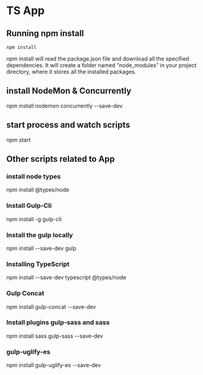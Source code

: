 # TS App

## Running npm install

`npm install`

npm install will read the package.json file and download all the specified dependencies. It will create a folder named
“node_modules” in your project directory, where it stores all the installed packages.

## install NodeMon & Concurrently

npm install nodemon concurrently --save-dev

## start process and watch scripts

npm start

## Other scripts related to App

### install node types

npm install @types/node

### Install Gulp-Cli

npm install -g gulp-cli

### Install the gulp locally

npm install --save-dev gulp

### Installing TypeScript

npm install --save-dev typescript @types/node

### Gulp Concat

npm install gulp-concat --save-dev

### Install plugins gulp-sass and sass

npm install sass gulp-sass --save-dev

### gulp-uglify-es

npm install gulp-uglify-es --save-dev